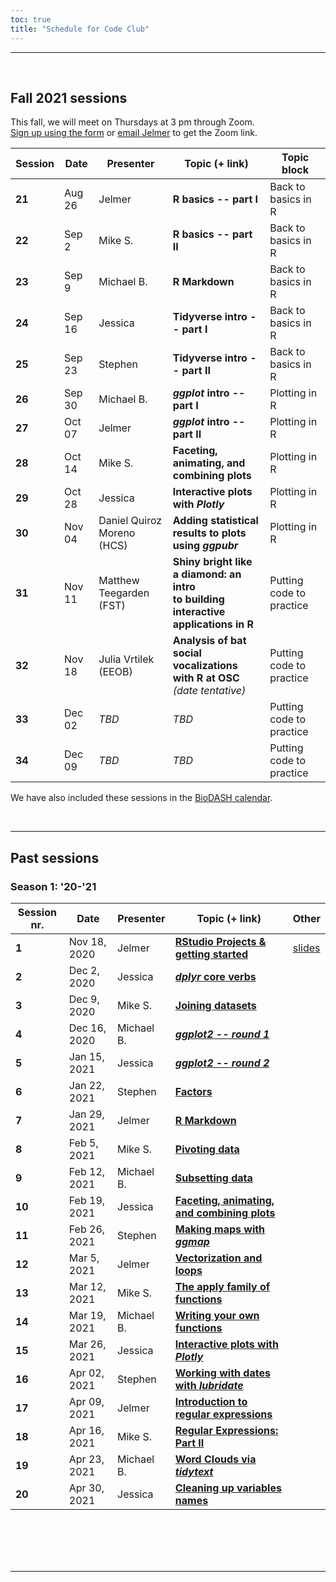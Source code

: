 ```yaml
---
toc: true
title: "Schedule for Code Club"
---
```


------------------------------------------------------------------------

<br>

## Fall 2021 sessions

This fall, we will meet on Thursdays at 3 pm through Zoom.  
[Sign up using the form](/codeclub-about/#sign-up) or [email Jelmer](mailto:poelstra.1@osu.edu) to get the Zoom link.

| Session | Date         | Presenter                  | Topic (+ link)                                     | Topic block                    |
|---------|--------------|----------------------------|----------------------------------------------------|--------------------------|
| **21**  | Aug 26 | Jelmer                     | **R basics -- part I** | Back to basics in R      |
| **22**  | Sep 2  | Mike S.                    | **R basics -- part II**                                | Back to basics in R      |
| **23**  | Sep 9  | Michael B.                 | **R Markdown**                                         | Back to basics in R      |
| **24**  | Sep 16 | Jessica                    | **Tidyverse intro -- part I**                         | Back to basics in R      |
| **25**  | Sep 23 | Stephen                    | **Tidyverse intro -- part II**                        | Back to basics in R      |
| **26**  | Sep 30 | Michael B.                 | ***ggplot* intro -- part I**                          | Plotting in R            |
| **27**  | Oct 07 | Jelmer                     | ***ggplot* intro -- part II**                         | Plotting in R            |
| **28**  | Oct 14 | Mike S.                    | **Faceting, animating, and combining plots**           | Plotting in R            |
| **29**  | Oct 28 | Jessica                    | **Interactive plots with _Plotly_**                    | Plotting in R            |
| **30**  | Nov 04 | Daniel Quiroz Moreno (HCS) | **Adding statistical results to plots <br> using _ggpubr_** | Plotting in R            |
| **31**  | Nov 11 | Matthew Teegarden (FST)    | **Shiny bright like a diamond: an intro <br> to building interactive applications in R**                            | Putting code to practice |
| **32**  | Nov 18 | Julia Vrtilek (EEOB)       | **Analysis of bat social vocalizations <br> with R at OSC** _(date tentative)_ | Putting code to practice |
| **33**  | Dec 02 | *TBD*                      | _TBD_                                              | Putting code to practice |
| **34**  | Dec 09 | *TBD*                      | _TBD_                                              | Putting code to practice |

We have also included these sessions in the [BioDASH calendar](/events/#calendar).

<br>

------------------------------------------------------------------------

## Past sessions

### Season 1: '20-'21

| Session nr. | Date         | Presenter  | Topic (+ link)                                                                   | Other                   |
|-------------|--------------|------------|----------------------------------------------------------------------------------|-------------------------|
| **1**       | Nov 18, 2020 | Jelmer     | [**RStudio Projects & getting started**](/codeclub/01_backyard-birds/)           | [slides](/slides/CC01/) |
| **2**       | Dec 2, 2020  | Jessica    | [***dplyr*** **core verbs**](/codeclub/02_dplyr-core-verbs)                      |                         |
| **3**       | Dec 9, 2020  | Mike S.    | [**Joining datasets**](/codeclub/03_joining-datasets)                           |                         |
| **4**       | Dec 16, 2020 | Michael B. | [***ggplot2 -- round 1***](/codeclub/04_ggplot2)                                 |                         |
| **5**       | Jan 15, 2021 | Jessica    | [***ggplot2 -- round 2***](/codeclub/05_ggplot-round-2)                          |                         |
| **6**       | Jan 22, 2021 | Stephen    | [**Factors**](/codeclub/06_factors)                                              |                         |
| **7**       | Jan 29, 2021 | Jelmer     | [**R Markdown**](/codeclub/07_rmarkdown/)                                         |                         |
| **8**       | Feb 5, 2021  | Mike S.    | [**Pivoting data**](/codeclub/08_pivoting/)                                      |                         |
| **9**       | Feb 12, 2021 | Michael B. | [**Subsetting data**](/codeclub/09_subsetting/)                                  |                         |
| **10**      | Feb 19, 2021 | Jessica    | [**Faceting, animating, and combining plots**](/codeclub/10_faceting-animating/) |                         |
| **11**      | Feb 26, 2021 | Stephen    | [**Making maps with *ggmap***](/codeclub/11_ggplot-maps/)                         |                         |
| **12**      | Mar 5, 2021  | Jelmer     | [**Vectorization and loops**](/codeclub/12_loops/)                               |                         |
| **13**      | Mar 12, 2021 | Mike S.    | [**The apply family of functions**](/codeclub/13_apply)                          |                         |
| **14**      | Mar 19, 2021 | Michael B. | [**Writing your own functions**](/codeclub/14_functions/)                        |                         |
| **15**      | Mar 26, 2021 | Jessica    | [**Interactive plots with *Plotly***](/codeclub/15_plotly/)                      |                         |
| **16**      | Apr 02, 2021 | Stephen    | [**Working with dates with *lubridate***](/codeclub/16_lubridate/)               |                         |
| **17**      | Apr 09, 2021 | Jelmer     | [**Introduction to regular expressions**](/codeclub/17_regex/)                   |                         |
| **18**      | Apr 16, 2021 | Mike S.    | [**Regular Expressions: Part II**](/codeclub/18_regex2/)                         |                         |
| **19**      | Apr 23, 2021 | Michael B. | [**Word Clouds via *tidytext***](/codeclub/19_wordclouds/)                       |                         |
| **20**      | Apr 30, 2021 | Jessica    | [**Cleaning up variables names**](/codeclub/20_cleaning-up/)                     |                         |

<br/> <br/> <br/> <br/>

------------------------------------------------------------------------
